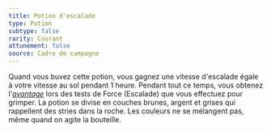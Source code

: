 ```yaml
---
title: Potion d'escalade
type: Potion
subtype: false
rarity: Courant
attunement: false
source: Cadre de campagne
---
```

Quand vous buvez cette potion, vous gagnez une vitesse d'escalade égale à votre vitesse au sol pendant 1 heure. Pendant tout ce temps, vous obtenez l'[_avantage_](/utiliser-les-caracteristiques/#avantage-et-desavantage) lors des tests de Force (Escalade) que vous effectuez pour grimper. La potion se divise en couches brunes, argent et grises qui rappellent des stries dans la roche. Les couleurs ne se mélangent pas, même quand on agite la bouteille.
